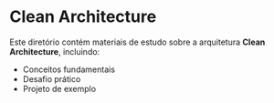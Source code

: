 # Clean Architecture

Este diretório contém materiais de estudo sobre a arquitetura **Clean Architecture**, incluindo:
- Conceitos fundamentais
- Desafio prático
- Projeto de exemplo
